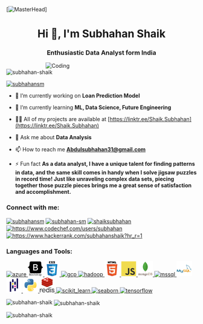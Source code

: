 [![MasterHead](https://blog.imarticus.org/wp-content/uploads/2019/05/daonline.gif)]

<h1 align="center">Hi 👋, I'm Subhahan Shaik</h1>
<h3 align="center">Enthusiastic Data Analyst form India</h3>

<img align="right" alt="Coding" width="400" src="https://lh5.googleusercontent.com/QVyzOfZCbhO1fREpGsyigpqL6J_-R_9zC792ZfRxVatQzS_jB4uriiARwj-_P2YAsNf5IgcZjO-1IchDRkY1NHCGq1Tc1qr0d5kK1rNwvsJ1tNOr3QTBw3xwQAIq9bm8GhntexJRsvpe3WE3X-_f-Ts">

<p align="left"> <img src="https://komarev.com/ghpvc/?username=subhahan-shaik&label=Profile%20views&color=0e75b6&style=flat" alt="subhahan-shaik" /> </p>

<p align="left"> <a href="https://twitter.com/subhahansm" target="blank"><img src="https://img.shields.io/twitter/follow/subhahansm?logo=twitter&style=for-the-badge" alt="subhahansm" /></a> </p>

- 🔭 I’m currently working on **Loan Prediction Model**

- 🌱 I’m currently learning **ML, Data Science, Future Engineering**

- 👨‍💻 All of my projects are available at [https://linktr.ee/Shaik.Subhahan](https://linktr.ee/Shaik.Subhahan)

- 💬 Ask me about **Data Analysis**

- 📫 How to reach me **Abdulsubhahan31@gmail.com**

- ⚡ Fun fact **As a data analyst, I have a unique talent for finding patterns in data, and the same skill comes in handy when I solve jigsaw puzzles in record time! Just like unraveling complex data sets, piecing together those puzzle pieces brings me a great sense of satisfaction and accomplishment.**

<h3 align="left">Connect with me:</h3>
<p align="left">
<a href="https://twitter.com/subhahansm" target="blank"><img align="center" src="https://raw.githubusercontent.com/rahuldkjain/github-profile-readme-generator/master/src/images/icons/Social/twitter.svg" alt="subhahansm" height="30" width="40" /></a>
<a href="https://linkedin.com/in/subhahan-sm" target="blank"><img align="center" src="https://raw.githubusercontent.com/rahuldkjain/github-profile-readme-generator/master/src/images/icons/Social/linked-in-alt.svg" alt="subhahan-sm" height="30" width="40" /></a>
<a href="https://kaggle.com/shaiksubhahan" target="blank"><img align="center" src="https://raw.githubusercontent.com/rahuldkjain/github-profile-readme-generator/master/src/images/icons/Social/kaggle.svg" alt="shaiksubhahan" height="30" width="40" /></a>
<a href="https://www.codechef.com/users/https://www.codechef.com/users/subhahan" target="blank"><img align="center" src="https://cdn.jsdelivr.net/npm/simple-icons@3.1.0/icons/codechef.svg" alt="https://www.codechef.com/users/subhahan" height="30" width="40" /></a>
<a href="https://www.hackerrank.com/https://www.hackerrank.com/subhahanshaik?hr_r=1" target="blank"><img align="center" src="https://raw.githubusercontent.com/rahuldkjain/github-profile-readme-generator/master/src/images/icons/Social/hackerrank.svg" alt="https://www.hackerrank.com/subhahanshaik?hr_r=1" height="30" width="40" /></a>
</p>

<h3 align="left">Languages and Tools:</h3>
<p align="left"> <a href="https://azure.microsoft.com/en-in/" target="_blank" rel="noreferrer"> <img src="https://www.vectorlogo.zone/logos/microsoft_azure/microsoft_azure-icon.svg" alt="azure" width="40" height="40"/> </a> <a href="https://getbootstrap.com" target="_blank" rel="noreferrer"> <img src="https://raw.githubusercontent.com/devicons/devicon/master/icons/bootstrap/bootstrap-plain-wordmark.svg" alt="bootstrap" width="40" height="40"/> </a> <a href="https://www.w3schools.com/css/" target="_blank" rel="noreferrer"> <img src="https://raw.githubusercontent.com/devicons/devicon/master/icons/css3/css3-original-wordmark.svg" alt="css3" width="40" height="40"/> </a> <a href="https://cloud.google.com" target="_blank" rel="noreferrer"> <img src="https://www.vectorlogo.zone/logos/google_cloud/google_cloud-icon.svg" alt="gcp" width="40" height="40"/> </a> <a href="https://hadoop.apache.org/" target="_blank" rel="noreferrer"> <img src="https://www.vectorlogo.zone/logos/apache_hadoop/apache_hadoop-icon.svg" alt="hadoop" width="40" height="40"/> </a> <a href="https://www.w3.org/html/" target="_blank" rel="noreferrer"> <img src="https://raw.githubusercontent.com/devicons/devicon/master/icons/html5/html5-original-wordmark.svg" alt="html5" width="40" height="40"/> </a> <a href="https://developer.mozilla.org/en-US/docs/Web/JavaScript" target="_blank" rel="noreferrer"> <img src="https://raw.githubusercontent.com/devicons/devicon/master/icons/javascript/javascript-original.svg" alt="javascript" width="40" height="40"/> </a> <a href="https://www.mongodb.com/" target="_blank" rel="noreferrer"> <img src="https://raw.githubusercontent.com/devicons/devicon/master/icons/mongodb/mongodb-original-wordmark.svg" alt="mongodb" width="40" height="40"/> </a> <a href="https://www.microsoft.com/en-us/sql-server" target="_blank" rel="noreferrer"> <img src="https://www.svgrepo.com/show/303229/microsoft-sql-server-logo.svg" alt="mssql" width="40" height="40"/> </a> <a href="https://www.mysql.com/" target="_blank" rel="noreferrer"> <img src="https://raw.githubusercontent.com/devicons/devicon/master/icons/mysql/mysql-original-wordmark.svg" alt="mysql" width="40" height="40"/> </a> <a href="https://pandas.pydata.org/" target="_blank" rel="noreferrer"> <img src="https://raw.githubusercontent.com/devicons/devicon/2ae2a900d2f041da66e950e4d48052658d850630/icons/pandas/pandas-original.svg" alt="pandas" width="40" height="40"/> </a> <a href="https://www.python.org" target="_blank" rel="noreferrer"> <img src="https://raw.githubusercontent.com/devicons/devicon/master/icons/python/python-original.svg" alt="python" width="40" height="40"/> </a> <a href="https://redis.io" target="_blank" rel="noreferrer"> <img src="https://raw.githubusercontent.com/devicons/devicon/master/icons/redis/redis-original-wordmark.svg" alt="redis" width="40" height="40"/> </a> <a href="https://scikit-learn.org/" target="_blank" rel="noreferrer"> <img src="https://upload.wikimedia.org/wikipedia/commons/0/05/Scikit_learn_logo_small.svg" alt="scikit_learn" width="40" height="40"/> </a> <a href="https://seaborn.pydata.org/" target="_blank" rel="noreferrer"> <img src="https://seaborn.pydata.org/_images/logo-mark-lightbg.svg" alt="seaborn" width="40" height="40"/> </a> <a href="https://www.tensorflow.org" target="_blank" rel="noreferrer"> <img src="https://www.vectorlogo.zone/logos/tensorflow/tensorflow-icon.svg" alt="tensorflow" width="40" height="40"/> </a> </p>

<p><img align="left" src="https://github-readme-stats.vercel.app/api/top-langs?username=subhahan-shaik&show_icons=true&locale=en&layout=compact" alt="subhahan-shaik" /></p>

<p>&nbsp;<img align="center" src="https://github-readme-stats.vercel.app/api?username=subhahan-shaik&show_icons=true&locale=en" alt="subhahan-shaik" /></p>

<p><img align="center" src="https://github-readme-streak-stats.herokuapp.com/?user=subhahan-shaik&" alt="subhahan-shaik" /></p>
